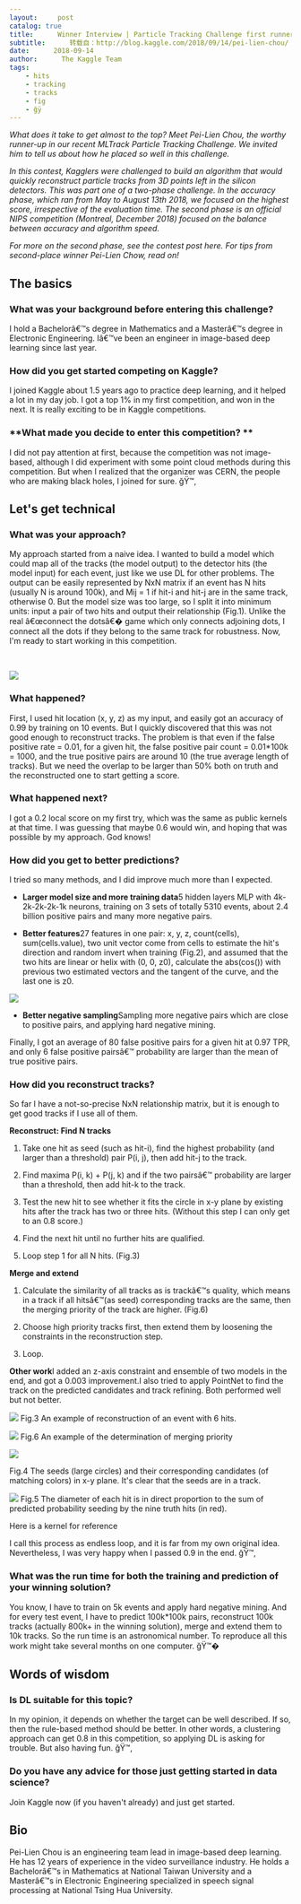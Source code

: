 ```yaml
---
layout:     post
catalog: true
title:      Winner Interview | Particle Tracking Challenge first runner-up, Pei-Lien Chou
subtitle:      转载自：http://blog.kaggle.com/2018/09/14/pei-lien-chou/
date:      2018-09-14
author:      The Kaggle Team
tags:
    - hits
    - tracking
    - tracks
    - fig
    - ğÿ
---
```


*What does it take to get *almost* to the top? Meet Pei-Lien Chou, the worthy runner-up in our recent MLTrack Particle Tracking Challenge. We invited him to tell us about how he placed so well in this challenge.*

*In this contest, Kagglers were challenged to build an algorithm that would quickly reconstruct particle tracks from 3D points left in the silicon detectors. This was part one of a two-phase challenge. In the accuracy phase, which ran from May to August 13th 2018, we focused on the highest score, irrespective of the evaluation time. The second phase is an official NIPS competition (Montreal, December 2018) focused on the balance between accuracy and algorithm speed.*

*For more on the second phase, see the contest post here. For tips from second-place winner Pei-Lien Chow, read on!*

## The basics

### **What was your background before entering this challenge?**

I hold a Bachelorâ€™s degree in Mathematics and a Masterâ€™s degree in Electronic Engineering. Iâ€™ve been an engineer in image-based deep learning since last year.

### **How did you get started competing on Kaggle?**

I joined Kaggle about 1.5 years ago to practice deep learning, and it helped a lot in my day job. I got a top 1% in my first competition, and won in the next. It is really exciting to be in Kaggle competitions.

### **What made you decide to enter this competition? **

I did not pay attention at first, because the competition was not image-based, although I did experiment with some point cloud methods during this competition. But when I realized that the organizer was CERN, the people who are making black holes, I joined for sure. ğŸ™‚

## **Let's get technical**

### What was your approach?

My approach started from a naive idea. I wanted to build a model which could map all of the tracks (the model output) to the detector hits (the model input) for each event, just like we use DL for other problems. The output can be easily represented by NxN matrix if an event has N hits (usually N is around 100k), and Mij = 1 if hit-i and hit-j are in the same track, otherwise 0. But the model size was too large, so I split it into minimum units: input a pair of two hits and output their relationship (Fig.1). Unlike the real â€œconnect the dotsâ€� game which only connects adjoining dots, I connect all the dots if they belong to the same track for robustness. Now, I'm ready to start working in this competition.

 

![](http://s5047.pcdn.co/wp-content/uploads/2018/09/Screen-Shot-2018-09-13-at-10.49.21-AM-300x176.png)


### What happened?

First, I used hit location (x, y, z) as my input, and easily got an accuracy of 0.99 by training on 10 events. But I quickly discovered that this was not good enough to reconstruct tracks. The problem is that even if the false positive rate = 0.01, for a given hit, the false positive pair count = 0.01*100k = 1000, and the true positive pairs are around 10 (the true average length of tracks). But we need the overlap to be larger than 50% both on truth and the reconstructed one to start getting a score.

### What happened next?

I got a 0.2 local score on my first try, which was the same as public kernels at that time. I was guessing that maybe 0.6 would win, and hoping that was possible by my approach. God knows!

### How did you get to better predictions?

I tried so many methods, and I did improve much more than I expected.

- **Larger model size and more training data**5 hidden layers MLP with 4k-2k-2k-2k-1k neurons, training on 3 sets of totally 5310 events, about 2.4 billion positive pairs and many more negative pairs.

- **Better features**27 features in one pair: x, y, z, count(cells), sum(cells.value), two unit vector come from cells to estimate the hit's direction and random invert when training (Fig.2), and assumed that the two hits are linear or helix with (0, 0, z0), calculate the abs(cos()) with previous two estimated vectors and the tangent of the curve, and the last one is z0.


![](http://s5047.pcdn.co/wp-content/uploads/2018/09/Screen-Shot-2018-09-13-at-11.07.24-AM-300x131.png)


- **Better negative sampling**Sampling more negative pairs which are close to positive pairs, and applying hard negative mining.


Finally, I got an average of 80 false positive pairs for a given hit at 0.97 TPR, and only 6 false positive pairsâ€™ probability are larger than the mean of true positive pairs.

### How did you reconstruct tracks?

So far I have a not-so-precise NxN relationship matrix, but it is enough to get good tracks if I use all of them.

**Reconstruct: Find N tracks**

1. Take one hit as seed (such as hit-i), find the highest probability (and larger than a threshold) pair P(i, j), then add hit-j to the track.

1. Find maxima P(i, k) + P(j, k) and if the two pairsâ€™ probability are larger than a threshold, then add hit-k to the track.

1. Test the new hit to see whether it fits the circle in x-y plane by existing hits after the track has two or three hits. (Without this step I can only get to an 0.8 score.)

1. Find the next hit until no further hits are qualified.

1. Loop step 1 for all N hits. (Fig.3)


**Merge and extend**

1. Calculate the similarity of all tracks as is trackâ€™s quality, which means in a track if all hitsâ€™(as seed) corresponding tracks are the same, then the merging priority of the track are higher. (Fig.6)

1. Choose high priority tracks first, then extend them by loosening the constraints in the reconstruction step.

1. Loop.


**Other work**I added an z-axis constraint and ensemble of two models in the end, and got a 0.003 improvement.I also tried to apply PointNet to find the track on the predicted candidates and track refining. Both performed well but not better.

![](http://s5047.pcdn.co/wp-content/uploads/2018/09/Screen-Shot-2018-09-13-at-11.10.14-AM-300x132.png)
Fig.3 An example of reconstruction of an event with 6 hits.

![](http://s5047.pcdn.co/wp-content/uploads/2018/09/Screen-Shot-2018-09-13-at-11.11.14-AM-300x120.png)
Fig.6 An example of the determination of merging priority

![](http://s5047.pcdn.co/wp-content/uploads/2018/09/Screen-Shot-2018-09-13-at-11.12.12-AM-300x282.png)


Fig.4 The seeds (large circles) and their corresponding candidates (of matching colors) in x-y plane. It's clear that the seeds are in a track.

![](http://s5047.pcdn.co/wp-content/uploads/2018/09/Screen-Shot-2018-09-13-at-11.13.52-AM-300x272.png)
Fig.5 The diameter of each hit is in direct proportion to the sum of predicted probability seeding by the nine truth hits (in red).

Here is a kernel for reference

I call this process as endless loop, and it is far from my own original idea. Nevertheless, I was very happy when I passed 0.9 in the end. ğŸ™‚

### What was the run time for both the training and prediction of your winning solution?

You know, I have to train on 5k events and apply hard negative mining. And for every test event, I have to predict 100k*100k pairs, reconstruct 100k tracks (actually 800k+ in the winning solution), merge and extend them to 10k tracks. So the run time is an astronomical number. To reproduce all this work might take several months on one computer. ğŸ™�

## Words of wisdom

### Is DL suitable for this topic?

In my opinion, it depends on whether the target can be well described. If so, then the rule-based method should be better. In other words, a clustering approach can get 0.8 in this competition, so applying DL is asking for trouble. But also having fun. ğŸ™‚

### Do you have any advice for those just getting started in data science?

Join Kaggle now (if you haven't already) and just get started.

## Bio

Pei-Lien Chou is an engineering team lead in image-based deep learning. He has 12 years of experience in the video surveillance industry. He holds a Bachelorâ€™s in Mathematics at National Taiwan University and a Masterâ€™s in Electronic Engineering specialized in speech signal processing at National Tsing Hua University.
